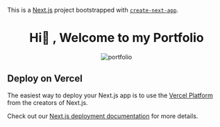 This is a [Next.js](https://nextjs.org/) project bootstrapped with [`create-next-app`](https://github.com/vercel/next.js/tree/canary/packages/create-next-app).

<div id="header" align="center">

  <h1 align="center">Hi👋 , Welcome to my Portfolio</h1>
  
  ![portfolio](https://user-images.githubusercontent.com/100318892/184566282-1db8bdc4-6bde-4a0b-b6b6-070b625eb4d5.png)

</div>

## Deploy on Vercel

The easiest way to deploy your Next.js app is to use the [Vercel Platform](https://vercel.com/new?utm_medium=default-template&filter=next.js&utm_source=create-next-app&utm_campaign=create-next-app-readme) from the creators of Next.js.

Check out our [Next.js deployment documentation](https://nextjs.org/docs/deployment) for more details.
